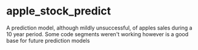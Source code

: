 # apple_stock_predict
A prediction model, although mildly unsuccessful, of apples sales during a 10 year period. Some code segments weren't working however is a good base for future prediction models
